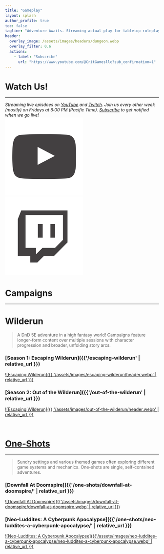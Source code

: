 ```yaml
---
title: "Gameplay"
layout: splash
author_profile: true
toc: false
tagline: "Adventure Awaits. Streaming actual play for tabletop roleplaying games. Game On!"
header:
  overlay_image: /assets/images/headers/dungeon.webp
  overlay_filter: 0.6
  actions:
    - label: "Subscribe"
      url: "https://www.youtube.com/@CritGamesllc?sub_confirmation=1"
---
```

# Watch Us!
---
*Streaming live episdoes on [YouTube](http://youtube.critgames.com) and [Twitch](http://twitch.critgames.com). Join us every other week (mostly) on Fridays at 6:00 PM (Pacific Time). [Subscribe](https://www.youtube.com/@CritGamesllc?sub_confirmation=1) to get notified when we go live!*
<br />
[<img alt="YouTube" height="256px" width="256px" src="assets/images/youtube.webp" />](https://www.youtube.com/@CritGamesllc)[<img alt="Twitter" height="256px" width="256px" src="assets/images/twitter.webp" />](https://www.twitch.tv/critgamesllc)

# Campaigns
---

# Wilderun

> A DnD 5E adventure in a high fantasy world! Campaigns feature longer-form content over multiple sessions with character progression and broader, unfolding story arcs.

### [Season 1: Escaping Wilderun]({{'/escaping-wilderun' | relative_url }})
<a href="./escaping-wilderun/" title="Escaping Wilderun">![Escaping Wilderun]({{ '/assets/images/escaping-wilderun/header.webp' | relative_url }})</a>

### [Season 2: Out of the Wilderun]({{'/out-of-the-wilderun' | relative_url }})
<a href="./out-of-the-wilderun/" title="Out of the Wilderun">![Escaping Wilderun]({{ '/assets/images/out-of-the-wilderun/header.webp' | relative_url }})</a>

<br />

# [One-Shots](./one-shots)
---

> Sundry settings and various themed games often exploring different game systems and mechanics. One-shots are single, self-contained adventures.

### [Downfall At Doomspire]({{'/one-shots/downfall-at-doomspire/'  | relative_url }})
<a href="./one-shots/downfall-at-doomspire/" title="Downfall At Doomspire">![Downfall At Doomspire]({{'/assets/images/downfall-at-doomspire/downfall-at-doomspire.webp' | relative_url }})</a>

### [Neo-Luddites: A Cyberpunk Apocalypse]({{'/one-shots/neo-luddites-a-cyberpunk-apocalypse/'  | relative_url }})
<a href="./one-shots/neo-luddites-a-cyberpunk-apocalypse/" title="Neo-Luddites: A Cyberpunk Apocalypse">![Neo-Luddites: A Cyberpunk Apocalypse]({{'/assets/images/neo-luddites-a-cyberpunk-apocalypse/neo-luddites-a-cyberpunk-apocalypse.webp' | relative_url }})</a>
